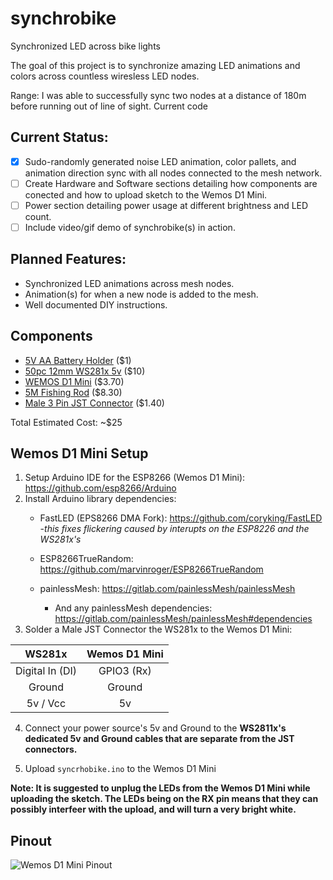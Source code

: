 # synchrobike
Synchronized LED across bike lights

The goal of this project is to synchronize amazing LED animations and colors across countless wiresless LED nodes.

Range: I was able to successfully sync two nodes at a distance of 180m before running out of line of sight.
Current code 

## Current Status:
- [x] Sudo-randomly generated noise LED animation, color pallets, and animation direction sync with all nodes connected to the mesh network.
- [ ] Create Hardware and Software sections detailing how components are conected and how to upload sketch to the Wemos D1 Mini.
- [ ] Power section detailing power usage at different brightness and LED count.
- [ ] Include video/gif demo of synchrobike(s) in action.

## Planned Features:
* Synchronized LED animations across mesh nodes.
* Animation(s) for when a new node is added to the mesh.
* Well documented DIY instructions.

## Components
* [5V AA Battery Holder](https://www.aliexpress.com/item/Plastic-On-Off-Switch-4-x-1-5V-AA-Battery-Case-Holder-w-Cap-Black/32791164112.html) ($1)
* [50pc 12mm WS281x 5v](https://www.aliexpress.com/item/50-Pcs-string-12mm-WS2811-2811-IC-RGB-LED-Pixels-Module-String-Light-Black-Wire-cable/1854864234.html) ($10)
* [WEMOS D1 Mini](https://wiki.wemos.cc/products:d1:d1_mini) ($3.70)
* [5M Fishing Rod](https://www.aliexpress.com/item/AZJ-Brand-Wholesale-2-1-7-2M-Stream-Fishing-Rod-Glass-Fiber-Telescopic-Fishing-Rod-Ultra/32794897069.html) ($8.30)
* [Male 3 Pin JST Connector](https://www.aliexpress.com/item/Free-Shipping-10pcs-3pin-JST-Connector-Male-Female-plug-and-socket-connecting-Cable-Wire-for-WS2811/32366522079.html) ($1.40)

Total Estimated Cost: ~$25

## Wemos D1 Mini Setup
1. Setup Arduino IDE for the ESP8266 (Wemos D1 Mini):  https://github.com/esp8266/Arduino
2. Install Arduino library dependencies:
    * FastLED (EPS8266 DMA Fork): https://github.com/coryking/FastLED  -*this fixes flickering caused by interupts on the ESP8226 and the WS281x's* 

   * ESP8266TrueRandom: https://github.com/marvinroger/ESP8266TrueRandom
   
   * painlessMesh: https://gitlab.com/painlessMesh/painlessMesh
        * And any painlessMesh dependencies: https://gitlab.com/painlessMesh/painlessMesh#dependencies
3. Solder a Male JST Connector the WS281x to the Wemos D1 Mini:

| **WS281x**        |   **Wemos D1 Mini**| 
| :-------------: |:-------------: |
| Digital In (DI) | GPIO3 (Rx)
| Ground      | Ground       |
| 5v / Vcc | 5v       |

4. Connect your power source's 5v and Ground to the **WS2811x's dedicated 5v and Ground cables that are separate from the JST connectors.**  

5. Upload `syncrhobike.ino` to the Wemos D1 Mini 

**Note: It is suggested to unplug the LEDs from the Wemos D1 Mini while uploading the sketch. The LEDs being on the RX pin means that they can possibly interfeer with the upload, and will turn a very bright white.**

## Pinout

![Wemos D1 Mini Pinout](https://www.projetsdiy.fr/wp-content/uploads/2016/05/esp8266-wemos-d1-mini-gpio-pins.jpg)

